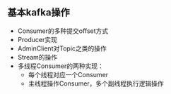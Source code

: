 ## 基本kafka操作

* Consumer的多种提交offset方式
* Producer实现
* AdminClient对Topic之类的操作
* Stream的操作
* 多线程Consumer的两种实现：
    * 每个线程对应一个Consumer
    * 主线程操作Consumer，多个副线程执行逻辑操作